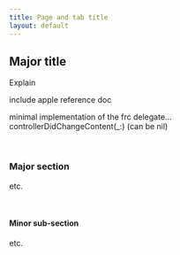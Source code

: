 ```yaml
---
title: Page and tab title
layout: default
---
```


## Major title

Explain

include apple reference doc 

minimal implementation of the frc delegate...  
controllerDidChangeContent(_:) (can be nil)  

<br>

### Major section

etc.

<br>

#### Minor sub-section

etc.

<br>
